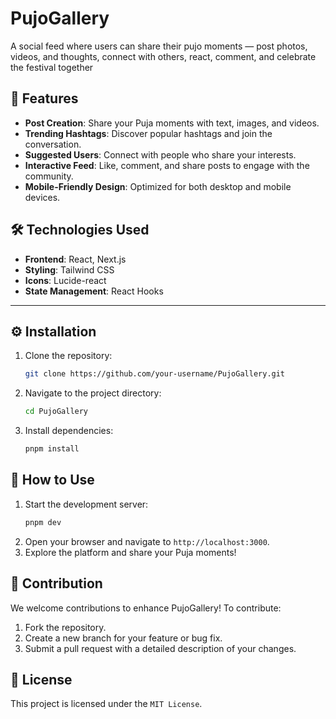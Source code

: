 # PujoGallery

A social feed where users can share their pujo moments — post photos, videos, and thoughts, connect with others, react, comment, and celebrate the festival together

## 🌟 Features

- **Post Creation**: Share your Puja moments with text, images, and videos.
- **Trending Hashtags**: Discover popular hashtags and join the conversation.
- **Suggested Users**: Connect with people who share your interests.
- **Interactive Feed**: Like, comment, and share posts to engage with the community.
- **Mobile-Friendly Design**: Optimized for both desktop and mobile devices.

## 🛠️ Technologies Used

- **Frontend**: React, Next.js
- **Styling**: Tailwind CSS
- **Icons**: Lucide-react
- **State Management**: React Hooks

---

## ⚙️ Installation

1. Clone the repository:
   ```bash
   git clone https://github.com/your-username/PujoGallery.git
   ```
2. Navigate to the project directory:
   ```bash
   cd PujoGallery
   ```
3. Install dependencies:
   ```bash
   pnpm install
   ```

## 🚀 How to Use

1. Start the development server:
   ```bash
   pnpm dev
   ```
2. Open your browser and navigate to `http://localhost:3000`.
3. Explore the platform and share your Puja moments!

## 🤝 Contribution

We welcome contributions to enhance PujoGallery! To contribute:

1. Fork the repository.
2. Create a new branch for your feature or bug fix.
3. Submit a pull request with a detailed description of your changes.

## 📜 License

This project is licensed under the `MIT License`.
